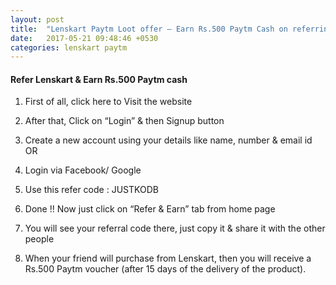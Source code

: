 ```yaml
---
layout: post
title:  "Lenskart Paytm Loot offer – Earn Rs.500 Paytm Cash on referring to your friend"
date:   2017-05-21 09:48:46 +0530
categories: lenskart paytm
---
```


<h4>Refer Lenskart & Earn Rs.500 Paytm cash</h4>

1) First of all, click here to Visit the website

2) After that, Click on “Login” & then Signup button

3) Create a new account using your details like name, number & email id OR

4) Login via Facebook/ Google

5) Use this refer code : JUSTKODB

6) Done !! Now just click on “Refer & Earn” tab from home page

7) You will see your referral code there, just copy it & share it with the other people

8) When your friend will purchase from Lenskart, then you will receive a Rs.500 Paytm voucher (after 15 days of the delivery of the product).
